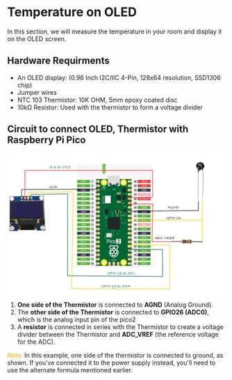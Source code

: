 # Temperature on OLED

In this section, we will measure the temperature in your room and display it on the OLED screen.


## Hardware Requirments

- An OLED display: (0.96 Inch I2C/IIC 4-Pin, 128x64 resolution, SSD1306 chip)
- Jumper wires
- NTC 103 Thermistor: 10K OHM, 5mm epoxy coated disc
- 10kΩ Resistor: Used with the thermistor to form a voltage divider 

## Circuit to connect OLED, Thermistor with Raspberry Pi Pico

<img style="display: block; margin: auto;" alt="pico2" src="../images/thermistor-pico-oled-circuit.jpg"/>

1. **One side of the Thermistor** is connected to **AGND** (Analog Ground).
2. The **other side of the Thermistor** is connected to **GPIO26 (ADC0)**, which is the analog input pin of the pico2
3. A **resistor** is connected in series with the Thermistor to create a voltage divider between the Thermistor and **ADC_VREF** (the reference voltage for the ADC).

<span style="color:orange">Note:</span> In this example, one side of the thermistor is connected to ground, as shown. If you've connected it to the power supply instead, you'll need to use the alternate formula mentioned earlier.
